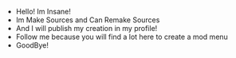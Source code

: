 - Hello! Im Insane!
- Im Make Sources and Can Remake Sources
- And I will publish my creation in my profile!
- Follow me because you will find a lot here to create a mod menu
- GoodBye! 
